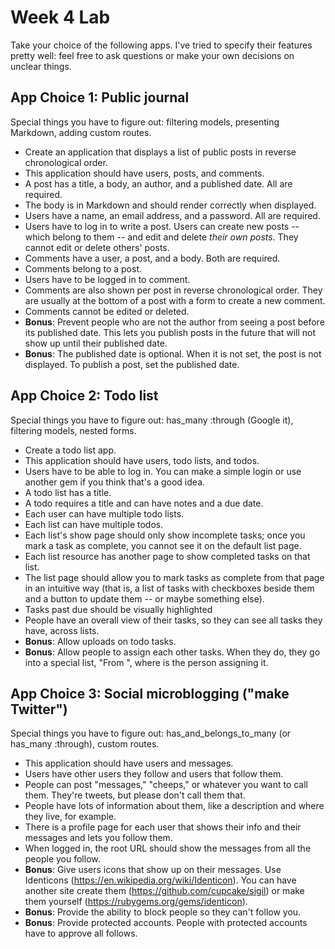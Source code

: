# Week 4 Lab

Take your choice of the following apps. I've tried to specify their features
pretty well: feel free to ask questions or make your own decisions on unclear
things.

## App Choice 1: Public journal

Special things you have to figure out: filtering models, presenting Markdown,
adding custom routes.

* Create an application that displays a list of public posts in reverse chronological order.
* This application should have users, posts, and comments.
* A post has a title, a body, an author, and a published date. All are required.
* The body is in Markdown and should render correctly when displayed.
* Users have a name, an email address, and a password. All are required.
* Users have to log in to write a post. Users can create new posts -- which belong to them -- and edit and delete _their own posts_. They cannot edit or delete others' posts.
* Comments have a user, a post, and a body. Both are required.
* Comments belong to a post.
* Users have to be logged in to comment.
* Comments are also shown per post in reverse chronological order. They are usually at the bottom of a post with a form to create a new comment.
* Comments cannot be edited or deleted.
* **Bonus**: Prevent people who are not the author from seeing a post before its published date. This lets you publish posts in the future that will not show up until their published date.
* **Bonus**: The published date is optional. When it is not set, the post is not displayed. To publish a post, set the published date.

## App Choice 2: Todo list

Special things you have to figure out: has_many :through (Google it), filtering models, nested forms.

* Create a todo list app.
* This application should have users, todo lists, and todos.
* Users have to be able to log in. You can make a simple login or use another gem if you think that's a good idea.
* A todo list has a title.
* A todo requires a title and can have notes and a due date.
* Each user can have multiple todo lists.
* Each list can have multiple todos.
* Each list's show page should only show incomplete tasks; once you mark a task as complete, you cannot see it on the default list page.
* Each list resource has another page to show completed tasks on that list.
* The list page should allow you to mark tasks as complete from that page in an intuitive way (that is, a list of tasks with checkboxes beside them and a button to update them -- or maybe something else).
* Tasks past due should be visually highlighted
* People have an overall view of their tasks, so they can see all tasks they have, across lists.
* **Bonus**: Allow uploads on todo tasks.
* **Bonus**: Allow people to assign each other tasks. When they do, they go into a special list, "From <person>", where <person> is the person assigning it.

## App Choice 3: Social microblogging ("make Twitter")

Special things you have to figure out: has_and_belongs_to_many (or has_many :through), custom routes.

* This application should have users and messages.
* Users have other users they follow and users that follow them.
* People can post "messages," "cheeps," or whatever you want to call them. They're tweets, but please don't call them that.
* People have lots of information about them, like a description and where they live, for example.
* There is a profile page for each user that shows their info and their messages and lets you follow them.
* When logged in, the root URL should show the messages from all the people you follow.
* **Bonus**: Give users icons that show up on their messages. Use Identicons (https://en.wikipedia.org/wiki/Identicon). You can have another site create them (https://github.com/cupcake/sigil) or make them yourself (https://rubygems.org/gems/identicon).
* **Bonus**: Provide the ability to block people so they can't follow you.
* **Bonus**: Provide protected accounts. People with protected accounts have to approve all follows.
